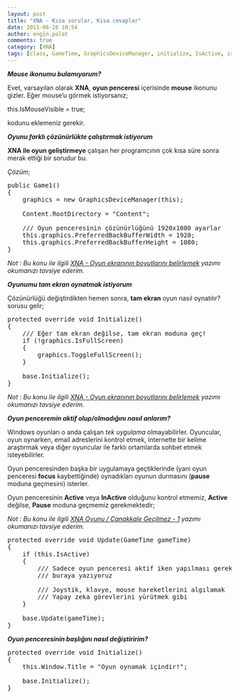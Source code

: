 ```yaml
---
layout: post
title: "XNA - Kısa sorular, Kısa cevaplar"
date: 2011-06-28 10:54
author: engin.polat
comments: true
category: [XNA]
tags: [class, GameTime, GraphicsDeviceManager, initialize, IsActive, isfullscreen, IsMouseVisible, mouse, PreferredBackBufferHeight, PreferredBackBufferWidth, protected, public, ToggleFullScreen, update, void, Window.Title, XNA, xna game studio]
---
```

***Mouse ikonumu bulamıyorum?***

Evet, varsayılan olarak **XNA**, **oyun penceresi** içerisinde **mouse** ikonunu gizler. Eğer mouse’u görmek istiyorsanız;



this.IsMouseVisible = true;</pre>

kodunu eklemeniz gerekir.

***Oyunu farklı çözünürlükte çalıştırmak istiyorum***

**XNA ile oyun geliştirmeye** çalışan her programcının çok kısa süre sonra merak ettiği bir sorudur bu.

*Çözüm;*

<pre class="”brush:csharp”">public Game1()
{
    graphics = new GraphicsDeviceManager(this);

    Content.RootDirectory = "Content";

    /// Oyun penceresinin çözünürlüğünü 1920x1080 ayarlar
    this.graphics.PreferredBackBufferWidth = 1920;
    this.graphics.PreferredBackBufferHeight = 1080;
}</pre>

*Not : Bu konu ile ilgili <a href="/xna-oyun-ekraninin-boyutlarini-belirlemek/" target="_blank">XNA - Oyun ekranının boyutlarını belirlemek</a> yazımı okumanızı tavsiye ederim.*

***Oyunumu tam ekran oynatmak istiyorum***

Çözünürlüğü değiştirdikten hemen sonra, **tam ekran** oyun nasıl oynatılır? sorusu gelir;

<pre class="”brush:csharp”">protected override void Initialize()
{
    /// Eğer tam ekran değilse, tam ekran moduna geç!
    if (!graphics.IsFullScreen)
    {
        graphics.ToggleFullScreen();
    }

    base.Initialize();
}</pre>

*Not : Bu konu ile ilgili <a href="/xna-oyun-ekraninin-boyutlarini-belirlemek/" target="_blank">XNA - Oyun ekranının boyutlarını belirlemek</a> yazımı okumanızı tavsiye ederim.*

***Oyun penceremin aktif olup/olmadığını nasıl anlarım?***

Windows oyunları o anda çalışan *tek uygulama* olmayabilirler. Oyuncular, oyun oynarken, email adreslerini kontrol etmek, internette bir kelime araştırmak veya diğer oyuncular ile farklı ortamlarda sohbet etmek isteyebilirler.

Oyun penceresinden başka bir uygulamaya geçtiklerinde (yani oyun penceresi **focus** kaybettiğinde) oynadıkları oyunun durmasını (**pause** moduna geçmesini) isterler.

Oyun penceresinin **Active** veya **InActive** olduğunu kontrol etmemiz, **Active** değilse, **Pause** moduna geçmemiz gerekmektedir;

*Not : Bu konu ile ilgili <a href="/xna-oyunu-canakkale-gecilmez-1/" target="_blank">XNA Oyunu / Çanakkale Geçilmez - 1</a> yazımı okumanızı tavsiye ederim.*

<pre class="”brush:csharp”">protected override void Update(GameTime gameTime)
{
    if (this.IsActive)
    {
        /// Sadece oyun penceresi aktif iken yapılması gereken işleri
        /// buraya yazıyoruz

        /// Joystik, klavye, mouse hareketlerini algılamak
        /// Yapay zeka görevlerini yürütmek gibi
    }

    base.Update(gameTime);
}</pre>

***Oyun penceresinin başlığını nasıl değiştiririm?***

<pre class="”brush:csharp”">protected override void Initialize()
{
    this.Window.Title = "Oyun oynamak içindir!";

    base.Initialize();
}


